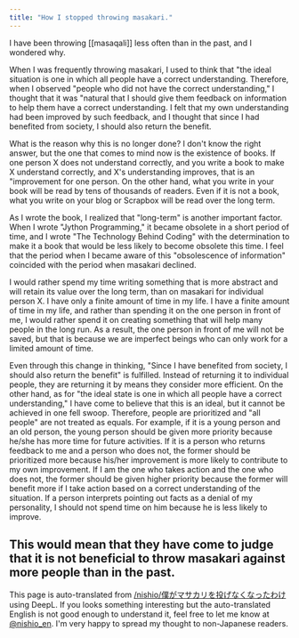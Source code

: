 ```yaml
---
title: "How I stopped throwing masakari."
---
```


I have been throwing [[masaqali]] less often than in the past, and I wondered why.

When I was frequently throwing masakari, I used to think that "the ideal situation is one in which all people have a correct understanding. Therefore, when I observed "people who did not have the correct understanding," I thought that it was "natural that I should give them feedback on information to help them have a correct understanding. I felt that my own understanding had been improved by such feedback, and I thought that since I had benefited from society, I should also return the benefit.

What is the reason why this is no longer done? I don't know the right answer, but the one that comes to mind now is the existence of books.
If one person X does not understand correctly, and you write a book to make X understand correctly, and X's understanding improves, that is an "improvement for one person. On the other hand, what you write in your book will be read by tens of thousands of readers. Even if it is not a book, what you write on your blog or Scrapbox will be read over the long term.

As I wrote the book, I realized that "long-term" is another important factor. When I wrote "Jython Programming," it became obsolete in a short period of time, and I wrote "The Technology Behind Coding" with the determination to make it a book that would be less likely to become obsolete this time. I feel that the period when I became aware of this "obsolescence of information" coincided with the period when masakari declined.

I would rather spend my time writing something that is more abstract and will retain its value over the long term, than on masakari for individual person X. I have only a finite amount of time in my life. I have a finite amount of time in my life, and rather than spending it on the one person in front of me, I would rather spend it on creating something that will help many people in the long run. As a result, the one person in front of me will not be saved, but that is because we are imperfect beings who can only work for a limited amount of time.

Even through this change in thinking, "Since I have benefited from society, I should also return the benefit" is fulfilled. Instead of returning it to individual people, they are returning it by means they consider more efficient. On the other hand, as for "the ideal state is one in which all people have a correct understanding," I have come to believe that this is an ideal, but it cannot be achieved in one fell swoop. Therefore, people are prioritized and "all people" are not treated as equals. For example, if it is a young person and an old person, the young person should be given more priority because he/she has more time for future activities. If it is a person who returns feedback to me and a person who does not, the former should be prioritized more because his/her improvement is more likely to contribute to my own improvement. If I am the one who takes action and the one who does not, the former should be given higher priority because the former will benefit more if I take action based on a correct understanding of the situation. If a person interprets pointing out facts as a denial of my personality, I should not spend time on him because he is less likely to improve.

This would mean that they have come to judge that it is not beneficial to throw masakari against more people than in the past.
---
This page is auto-translated from [/nishio/僕がマサカリを投げなくなったわけ](https://scrapbox.io/nishio/僕がマサカリを投げなくなったわけ) using DeepL. If you looks something interesting but the auto-translated English is not good enough to understand it, feel free to let me know at [@nishio_en](https://twitter.com/nishio_en). I'm very happy to spread my thought to non-Japanese readers.